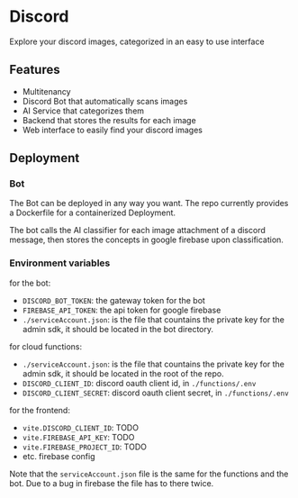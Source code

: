 # Discord

Explore your discord images, categorized in an easy to use interface

## Features

- Multitenancy
- Discord Bot that automatically scans images
- AI Service that categorizes them
- Backend that stores the results for each image
- Web interface to easily find your discord images

## Deployment

### Bot

The Bot can be deployed in any way you want.
The repo currently provides a Dockerfile for a containerized Deployment.

The bot calls the AI classifier for each image attachment of a discord message, then stores the concepts in google firebase upon classification.

### Environment variables

for the bot:

- `DISCORD_BOT_TOKEN`: the gateway token for the bot
- `FIREBASE_API_TOKEN`: the api token for google firebase
- `./serviceAccount.json`: is the file that countains the private key for the admin sdk, it should be located in the bot directory.

for cloud functions:

- `./serviceAccount.json`: is the file that countains the private key for the admin sdk, it should be located in the root of the repo.
- `DISCORD_CLIENT_ID`: discord oauth client id, in `./functions/.env`
- `DISCORD_CLIENT_SECRET`: discord oauth client secret, in `./functions/.env`

for the frontend:

- `vite.DISCORD_CLIENT_ID`: TODO
- `vite.FIREBASE_API_KEY`: TODO
- `vite.FIREBASE_PROJECT_ID`: TODO
- etc. firebase config

Note that the `serviceAccount.json` file is the same for the functions and the bot. Due to a bug in firebase the file has to there twice.
